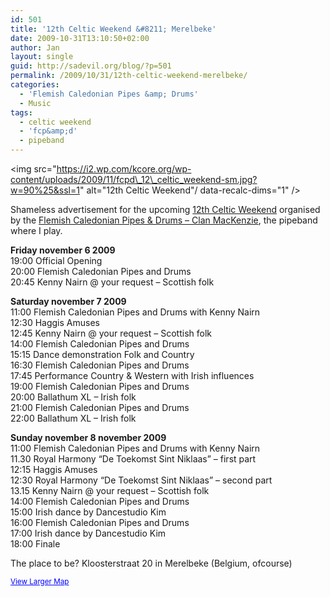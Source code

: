 ```yaml
---
id: 501
title: '12th Celtic Weekend &#8211; Merelbeke'
date: 2009-10-31T13:10:50+02:00
author: Jan
layout: single
guid: http://sadevil.org/blog/?p=501
permalink: /2009/10/31/12th-celtic-weekend-merelbeke/
categories:
  - 'Flemish Caledonian Pipes &amp; Drums'
  - Music
tags:
  - celtic weekend
  - 'fcp&amp;d'
  - pipeband
---
```

<img src="https://i2.wp.com/kcore.org/wp-content/uploads/2009/11/fcpd\_12\_celtic_weekend-sm.jpg?w=90%25&ssl=1" alt="12th Celtic Weekend"/ data-recalc-dims="1" />

Shameless advertisement for the upcoming <a href="http://www.glengarry.be/fcpd/events.htm" target="_blank">12th Celtic Weekend</a> organised by the <a href="http://www.fcpd.be/" target="_blank">Flemish Caledonian Pipes & Drums &#8211; Clan MacKenzie</a>, the pipeband where I play.

**Friday november 6 2009**  
19:00 Official Opening  
20:00 Flemish Caledonian Pipes and Drums  
20:45 Kenny Nairn @ your request &#8211; Scottish folk

**Saturday november 7 2009**  
11:00 Flemish Caledonian Pipes and Drums with Kenny Nairn  
12:30 Haggis Amuses  
12:45 Kenny Nairn @ your request &#8211; Scottish folk  
14:00 Flemish Caledonian Pipes and Drums  
15:15 Dance demonstration Folk and Country  
16:30 Flemish Caledonian Pipes and Drums  
17:45 Performance Country & Western with Irish influences  
19:00 Flemish Caledonian Pipes and Drums  
20:00 Ballathum XL &#8211; Irish folk  
21:00 Flemish Caledonian Pipes and Drums  
22:00 Ballathum XL &#8211; Irish folk

**Sunday november 8 november 2009**  
11:00 Flemish Caledonian Pipes and Drums with Kenny Nairn  
11.30 Royal Harmony &#8220;De Toekomst Sint Niklaas&#8221; &#8211; first part  
12:15 Haggis Amuses  
12:30 Royal Harmony &#8220;De Toekomst Sint Niklaas&#8221; &#8211; second part  
13.15 Kenny Nairn @ your request &#8211; Scottish folk  
14:00 Flemish Caledonian Pipes and Drums  
15:00 Irish dance by Dancestudio Kim  
16:00 Flemish Caledonian Pipes and Drums  
17:00 Irish dance by Dancestudio Kim  
18:00 Finale

The place to be? Kloosterstraat 20 in Merelbeke (Belgium, ofcourse)

  
<small><a href="http://maps.google.com/maps?f=q&source=embed&hl=en&geocode=&q=+Kloosterstraat+20,+9820+Merelbeke&sll=37.0625,-95.677068&sspn=35.547176,73.564453&ie=UTF8&hq=&hnear=Kloosterstraat+20,+Merelbeke+9820+Merelbeke,+East+Flanders,+Flemish+Region,+Belgium&ll=50.990381,3.748784&spn=0.004052,0.006437&z=16&iwloc=A" style="color:#0000FF;text-align:left">View Larger Map</a></small>